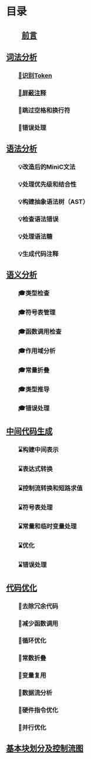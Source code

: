 # 目录
## &emsp;&emsp;[前言](./how_to_use.md#前言)

## [词法分析](./how_to_use.md#词法分析)

### &emsp;&emsp;[💠识别Token](./how_to_use.md#💠识别token)

### &emsp;&emsp;[💠屏蔽注释](./how_to_use.md#💠屏蔽注释)

### &emsp;&emsp;💠跳过空格和换行符

### &emsp;&emsp;💠错误处理

## [语法分析](./how_to_use.md#语法分析)

### &emsp;&emsp;💡改造后的MiniC文法

### &emsp;&emsp;💡处理优先级和结合性

### &emsp;&emsp;💡构建抽象语法树（AST）

### &emsp;&emsp;💡检查语法错误

### &emsp;&emsp;💡处理语法糖

### &emsp;&emsp;💡生成代码注释

## [语义分析](./how_to_use.md#语义分析)

### &emsp;&emsp;🎓类型检查

### &emsp;&emsp;🎓符号表管理

### &emsp;&emsp;🎓函数调用检查

### &emsp;&emsp;🎓作用域分析

### &emsp;&emsp;🎓常量折叠

### &emsp;&emsp;🎓类型推导

### &emsp;&emsp;🎓错误处理

## [中间代码生成](./how_to_use.md#中间代码生成)

### &emsp;&emsp;⌛构建中间表示

### &emsp;&emsp;⌛表达式转换

### &emsp;&emsp;⌛控制流转换和短路求值

### &emsp;&emsp;⌛符号表处理

### &emsp;&emsp;⌛常量和临时变量处理

### &emsp;&emsp;⌛优化

### &emsp;&emsp;⌛错误处理

## [代码优化](./how_to_use.md#代码优化)

### &emsp;&emsp;🔎去除冗余代码

### &emsp;&emsp;🔎减少函数调用

### &emsp;&emsp;🔎循环优化

### &emsp;&emsp;🔎常数折叠

### &emsp;&emsp;🔎变量复用

### &emsp;&emsp;🔎数据流分析

### &emsp;&emsp;🔎硬件指令优化

### &emsp;&emsp;🔎并行优化

## [基本块划分及控制流图](./how_to_use.md#基本块划分及控制流图)

